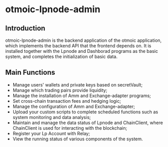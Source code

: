 # otmoic-lpnode-admin
## Introduction
otmoic-lpnode-admin is the backend application of the otmoic application, which implements the backend API that the frontend depends on. It is installed together with the Lpnode and Dashborad programs as the basic system, and completes the initialization of basic data.

## Main Functions
* Manage users' wallets and private keys based on secretVault;
* Manage which trading pairs provide liquidity;
* Manage the installation of Amm and Exchange-adapter programs;
* Set cross-chain transaction fees and hedging logic;
* Manage the configuration of Amm and Exchange-adapter;
* Upload your custom scripts to complete scheduled functions such as system monitoring and data analysis;
* Maintain and manage the data status of Lpnode and ChainClient, where ChainClient is used for interacting with the blockchain;
* Register your Lp Account with Relay;
* View the running status of various components of the system.